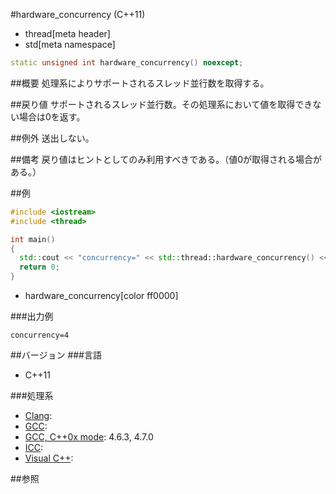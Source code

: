 #hardware_concurrency (C++11)
* thread[meta header]
* std[meta namespace]

```cpp
static unsigned int hardware_concurrency() noexcept;
```

##概要
処理系によりサポートされるスレッド並行数を取得する。


##戻り値
サポートされるスレッド並行数。その処理系において値を取得できない場合は0を返す。


##例外
送出しない。


##備考
戻り値はヒントとしてのみ利用すべきである。（値0が取得される場合がある。）


##例
```cpp
#include <iostream>
#include <thread>

int main()
{
  std::cout << "concurrency=" << std::thread::hardware_concurrency() << std::endl;
  return 0;
}
```
* hardware_concurrency[color ff0000]

###出力例
```
concurrency=4
```

##バージョン
###言語
- C++11

###処理系
- [Clang](/implementation.md#clang):
- [GCC](/implementation.md#gcc):
- [GCC, C++0x mode](/implementation.md#gcc): 4.6.3, 4.7.0
- [ICC](/implementation.md#icc):
- [Visual C++](/implementation.md#visual_cpp):

##参照

